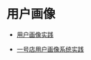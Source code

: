 # 用户画像

* [用户画像实践](http://www.infoq.com/cn/minibooks/profile-in-practice)

* [一号店用户画像系统实践](http://blog.qiniu.com/archives/5138)
